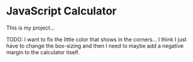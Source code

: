 # JavaScript Calculator

This is my project...

TODO: I want to fix the little color that shows in the corners... I think I just have to change the box-sizing and then I need to maybe add a negative margin to the calculator itself.
